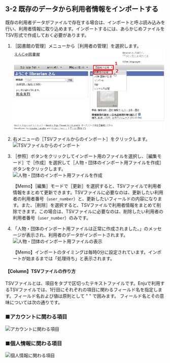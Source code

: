 3-2 既存のデータから利用者情報をインポートする
----------------------------------------------

既存の利用者データがファイルで存在する場合は、インポートと呼ぶ読み込みを行い、利用者情報に取り込めます。インポートするには、あらかじめファイルをTSV形式で作成しておく必要があります。

1. ［図書館の管理］メニューから［利用者の管理］を選択します。  
   ![利用者の管理](assets/images/image_operation_user.png)
2. 右メニューの［TSVファイルからのインポート］をクリックします。  
   ![TSVファイルからのインポート](assets/images/image_operation_037.jpg)
3. ［参照］ボタンをクリックしてインポート用のファイルを選択し、［編集モード］で［作成］を選択して［人物・団体のインポート用ファイルを作成］ボタンをクリックします。  
   ![人物・団体のインポート用ファイルを作成](assets/images/image_operation_039.jpg)

   <div class="alert alert-info">【Memo】［編集］モードで［更新］を選択すると、TSVファイルで利用者情報をまとめて更新できます。TSVファイルに必要なのは、更新したい利用者の利用者番号（<code>user_number</code>）と、更新したいフィールドの内容になります。また、［削除］を選択すると、TSVファイルで利用者情報をまとめて削除できます。この場合は、TSVファイルに必要なのは、削除したい利用者の利用者番号（<code>user_number</code>）のみです。
   </div>

4. 「人物・団体のインポート用ファイルは正常に作成されました。」のメッセージが表示され、利用者のデータがインポートされます。  
   ![人物・団体のインポート用ファイルの表示](assets/images/image_operation_040.jpg)

	<div class="alert alert-info">【Memo】インポートのタイミングは毎時0分に設定されています。インポートが始まるまでは「処理待ち」と表示されます。
	</div>

<div class="alert alert-success" markdown="1">
<h4 class="alert-heading">【Column】TSVファイルの作り方</h4>
TSVファイルとは、項目をタブで区切ったテキストファイルです。Enjuで利用するTSVファイルでは、1行目にそれぞれの項目に関わるフィールド名を指定します。フィールド名および値は原則として " " で囲みます。
フィールド名とその意味については次の通りです。

### ■アカウントに関わる項目

![アカウントに関わる項目](assets/images/image_operation_041.png)
 
### ■個人情報に関わる項目

![個人情報に関わる項目](assets/images/image_operation_042.png)
</div>

